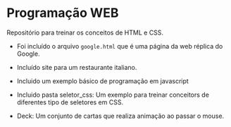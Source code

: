 # Programação WEB
Repositório para treinar os conceitos de HTML e CSS.

- Foi incluído o arquivo `google.html` que é uma página da web réplica do Google.

- Incluído site para um restaurante italiano.

- Incluido um exemplo básico de programação em javascript

- Incluido pasta seletor_css:
    Um exemplo para treinar conceitors de diferentes tipo de seletores em CSS.

- Deck: Um conjunto de cartas que realiza animação ao passar o mouse.
